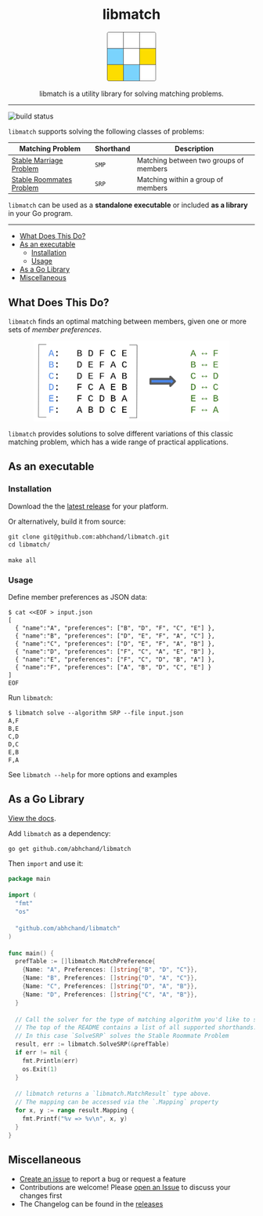 <div align="center">
  <h1>libmatch</h1>

  <a href="https://github.com/abhchand/libmatch">
    <img
      width="100"
      alt="libmatch"
      src="https://raw.githubusercontent.com/abhchand/libmatch/master/meta/logo.png"
    />
  </a>

  <p>libmatch is a utility library for solving matching problems.</p>
</div>

---

![build status](https://github.com/abhchand/libmatch/actions/workflows/test.yml/badge.svg?branch=main)

`libmatch` supports solving the following classes of problems:

| Matching Problem | Shorthand | Description |
|---|---|---|
| [Stable Marriage Problem](https://en.wikipedia.org/wiki/Stable_marriage_problem) | `SMP` | Matching between two groups of members |
| [Stable Roommates Problem](https://en.wikipedia.org/wiki/Stable_roommates_problem) | `SRP` | Matching within a group of members |

`libmatch` can be used as a **standalone executable** or included **as a library** in your Go program.

---

- [What Does This Do?](#what-does-this-do)
- [As an executable](#as-an-executable)
  * [Installation](#installation)
  * [Usage](#usage)
- [As a Go Library](#as-a-go-library)
- [Miscellaneous](#miscellaneous)

## <a name="what-does-this-do">What Does This Do?

`libmatch` finds an optimal matching between members, given one or more sets of *member preferences*.

<div align="center">
  <img src="https://github.com/abhchand/libmatch/raw/main/meta/matching.png" width="400px" />
</div>

`libmatch` provides solutions to solve different variations of this classic matching problem, which has a wide range of practical applications.

## <a name="as-an-executable">As an executable

### <a name="installation"></a>Installation

Download the the [latest release](https://github.com/abhchand/libmatch/releases/latest) for your platform.

Or alternatively, build it from source:

```shell
git clone git@github.com:abhchand/libmatch.git
cd libmatch/

make all
```

### <a name="usage">Usage

Define member preferences as JSON data:

```shell
$ cat <<EOF > input.json
[
  { "name":"A", "preferences": ["B", "D", "F", "C", "E"] },
  { "name":"B", "preferences": ["D", "E", "F", "A", "C"] },
  { "name":"C", "preferences": ["D", "E", "F", "A", "B"] },
  { "name":"D", "preferences": ["F", "C", "A", "E", "B"] },
  { "name":"E", "preferences": ["F", "C", "D", "B", "A"] },
  { "name":"F", "preferences": ["A", "B", "D", "C", "E"] }
]
EOF
```

Run `libmatch`:

```shell
$ libmatch solve --algorithm SRP --file input.json
A,F
B,E
C,D
D,C
E,B
F,A
```

See `libmatch --help` for more options and examples

## <a name="as-a-go-library">As a Go Library

[View the docs](https://abhchand.me/libmatch/pkg/github.com/abhchand/libmatch/).

Add `libmatch` as a dependency:

```shell
go get github.com/abhchand/libmatch
```

Then `import` and use it:

```go
package main

import (
  "fmt"
  "os"

  "github.com/abhchand/libmatch"
)

func main() {
  prefTable := []libmatch.MatchPreference{
    {Name: "A", Preferences: []string{"B", "D", "C"}},
    {Name: "B", Preferences: []string{"D", "A", "C"}},
    {Name: "C", Preferences: []string{"D", "A", "B"}},
    {Name: "D", Preferences: []string{"C", "A", "B"}},
  }

  // Call the solver for the type of matching algorithm you'd like to solve.
  // The top of the README contains a list of all supported shorthands.
  // In this case `SolveSRP` solves the Stable Roommate Problem
  result, err := libmatch.SolveSRP(&prefTable)
  if err != nil {
    fmt.Println(err)
    os.Exit(1)
  }

  // libmatch returns a `libmatch.MatchResult` type above.
  // The mapping can be accessed via the `.Mapping` property
  for x, y := range result.Mapping {
    fmt.Printf("%v => %v\n", x, y)
  }
}
```

## <a name="miscellaneous">Miscellaneous

* [Create an issue](https://github.com/abhchand/libmatch/issues/new) to report a bug or request a feature
* Contributions are welcome! Please [open an Issue](https://github.com/abhchand/libmatch/issues/new) to discuss your changes first
* The Changelog can be found in the [releases](https://github.com/abhchand/libmatch/releases)
